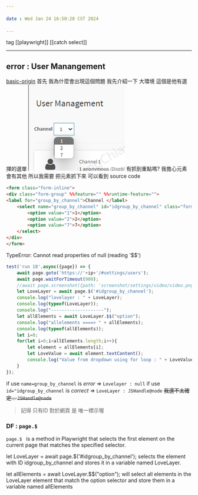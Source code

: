 ```yaml
---

date : Wed Jan 24 16:50:28 CST 2024

---
```


tag [[playwright]] [[catch select]]

---

##  error : User Manangement 
[basic-origin](https://www.youtube.com/watch?v=bgxQ3PXJdIM&list=PL6flErFppaj0iQG2_Dd72Jz0bfrzZwMZH&index=11)
首先 我為什麼會出現這個問題 
我先介紹一下 大環境 
這個是他有選擇的選單
![user from](../pic/User_managment.png)
有抓到重點嗎?
我擔心元素會有其他
所以我需要 把元素抓下來
可以看到 source code
```html
<form class="form-inline">
<div class="form-group" %%feature="" %%runtime-feature="">
<label for="group_by_channel">Channel </label>
	<select name="group_by_channel" id="idgroup_by_channel" class="form-control">
		<option value="1">1</option>
		<option value="2">2</option>
		<option value="7">7</option>
	</select>
</div> 
</form>
```

TypeError: Cannot read properties of null (reading '$$')
```js
test('run 18',async({page}) => {
	await page.goto('https://'+ip+'/#settings/users');
	await page.waitForTimeout(900);
	//await page.screenshot({path: 'screenshot/settings/video/video.png',fullPage:true});
	let LoveLayer = await page.$('#idgroup_by_channel');
	console.log("lovelayer : " + LoveLayer);
	console.log(typeof(LoveLayer));
	console.log("--------------------");
	let allElements = await LoveLayer.$$("option");
	console.log("allelements ====> " + allElements);
	console.log(typeof(allElements));
	let i=0;
	for(let i=0;i<allElements.length;i++){
		let element = allElements[i];
		let LoveValue = await element.textContent();
		console.log("Value from dropdown using for loop : " + LoveValue);
	}
});
```
if use `name=group_by_channel` is 	*error* => `Lovelayer : null`
if use `id="idgroup_by_channel` is	*correct* => `LoveLayer : JSHandle@node`
~~我還不太確定... `JSHandle@node`~~

> 記得  只有ID 對於網頁 是 唯一標示喔

### DF : `page.$`
`page.$ `
is a method in Playwright 
that selects the first element on the current page 
that matches the specified selector.

let LoveLayer = await page.$('#idgroup_by_channel');
selects the element with ID idgroup_by_channel 
and stores it in a variable named LoveLayer.

let allElements = await LoveLayer.$$("option");
will select all elements in the LoveLayer element 
that match the option selector and store them in a variable named allElements

